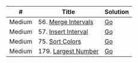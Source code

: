 | #        | Title                        | Solution                           |
| -------- | ---------------------------- | ---------------------------------- |
| Medium   | 56. [Merge Intervals](https://leetcode.com/problems/merge-intervals/)              |   [Go](merge_intervals.go)         |
| Medium   | 57. [Insert Interval](https://leetcode.com/problems/insert-interval/)              |   [Go](57.insert-interval.go)      |
| Medium   | 75. [Sort Colors](https://leetcode.com/problems/sort-colors/)                      |   [Go](sort_colors.go)             |
| Medium   | 179. [Largest Number](https://leetcode.com/problems/largest-number/)               |   [Go](179.largest-number.go)      |